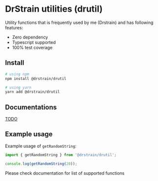 # DrStrain utilities (drutil)

Utility functions that is frequently used by me (Drstrain) and has following features:
- Zero dependency
- Typescript supported
- 100% test coverage

## Install

```bash
# using npm
npm install @drstrain/drutil

# using yarn
yarn add @drstrain/drutil
```

## Documentations

[TODO](https://docs.drstra.in/@drstrain/drutil)

## Example usage

Example usage of `getRandomString`:

```typescript
import { getRandomString } from '@drstrain/drutil';

console.log(getRandomString(20));
```

Please check documentation for list of supported functions
